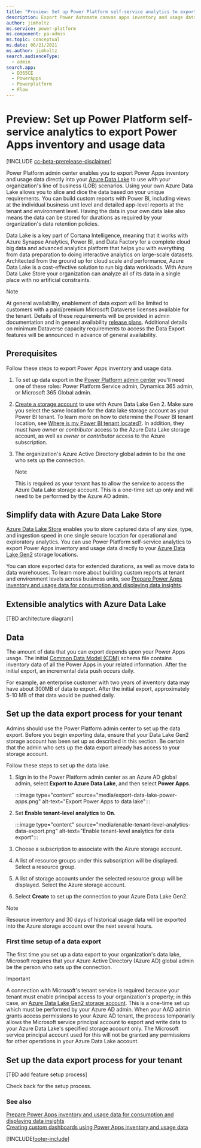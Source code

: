 ```yaml
---
title: "Preview: Set up Power Platform self-service analytics to export Power Apps inventory and usage data"
description: Export Power Automate canvas apps inventory and usage data to use with your organization's line of business (LOB) scenarios.
author: jimholtz
ms.service: power-platform
ms.component: pa-admin
ms.topic: conceptual
ms.date: 06/21/2021
ms.author: jimholtz
search.audienceType: 
  - admin
search.app:
  - D365CE
  - PowerApps
  - Powerplatform
  - Flow
---
```


# Preview: Set up Power Platform self-service analytics to export Power Apps inventory and usage data

[!INCLUDE [cc-beta-prerelease-disclaimer](../includes/cc-beta-prerelease-disclaimer.md)]

Power Platform admin center enables you to export Power Apps inventory and usage data directly into your [Azure Data Lake](https://azure.microsoft.com/solutions/data-lake/) to use with your organization's line of business (LOB) scenarios. Using your own Azure Data Lake allows you to slice and dice the data based on your unique requirements. You can build custom reports with Power BI, including views at the individual business unit level and detailed app-level reports at the tenant and environment level. Having the data in your own data lake also means the data can be stored for durations as required by your organization's data retention policies.

Data Lake is a key part of Cortana Intelligence, meaning that it works with Azure Synapse Analytics, Power BI, and Data Factory for a complete cloud big data and advanced analytics platform that helps you with everything from data preparation to doing interactive analytics on large-scale datasets. Architected from the ground up for cloud scale and performance, Azure Data Lake is a cost-effective solution to run big data workloads.  With Azure Data Lake Store your organization can analyze all of its data in a single place with no artificial constraints. 

> [!NOTE]
> At general availability, enablement of data export will be limited to customers with a paid/premium Microsoft Dataverse licenses available for the tenant. Details of these requirements will be provided in admin documentation and in general availability [release plans](/dynamics365/release-plans/). Additional details on minimum Dataverse capacity requirements to access the Data Export features will be announced in advance of general availability.

## Prerequisites

Follow these steps to export Power Apps inventory and usage data.

1. To set up data export in the [Power Platform admin center](https://admin.powerplatform.microsoft.com/) you'll need one of these roles: Power Platform Service admin, Dynamics 365 admin, or Microsoft 365 Global admin.

2. [Create a storage account](/azure/storage/blobs/create-data-lake-storage-account) to use with Azure Data Lake Gen 2.  Make sure you select the same location for the data lake storage account as your Power BI tenant. To learn more on how to determine the Power BI tenant location, see [Where is my Power BI tenant located?](/power-bi/admin/service-admin-where-is-my-tenant-located).  In addition, they must have *owner* or *contributor* access to the Azure Data Lake storage account, as well as *owner* or *contributor* access to the Azure subscription. 

3. The organization's Azure Active Directory global admin to be the one who sets up the connection.

   > [!NOTE]
   > This is required as your tenant has to allow the service to access the Azure Data Lake storage 
   > account. This is a one-time set up only and will need to be performed by the Azure AD admin.   

## Simplify data with Azure Data Lake Store

[Azure Data Lake Store](/azure/architecture/data-guide/scenarios/data-lake) enables you to store captured data of any size, type, and ingestion speed in one single secure location for operational and exploratory analytics. You can use Power Platform self-service analytics to export Power Apps inventory and usage data directly to your [Azure Data Lake Gen2](/power-bi/transform-model/dataflows/dataflows-azure-data-lake-storage-integration) storage locations.

You can store exported data for extended durations, as well as move data to data warehouses. To learn more about building custom reports at tenant and environment levels across business units, see [Prepare Power Apps inventory and usage data for consumption and displaying data insights](build-custom-reports.md).

## Extensible analytics with Azure Data Lake

[TBD architecture diagram]

## Data

The amount of data that you can export depends upon your Power Apps usage. The initial [Common Data Model (CDM)](/common-data-model/) schema file contains inventory data of all the Power Apps in your related information. After the initial export, an incremental data push occurs daily.

For example, an enterprise customer with two years of inventory data may have about 300MB of data to export. After the initial export, approximately 5-10 MB of that data would be pushed daily.

<!--
## Simplify data with Azure Data Lake Store

[Azure Data Lake Store](/azure/architecture/data-guide/scenarios/data-lake) enables you to store captured data of any size, type, and ingestion speed in one single secure location for operational and exploratory analytics. You can use Power Platform self-service analytics to export Power Apps inventory and usage data directly to your [Azure Data Lake Gen2](/power-bi/transform-model/dataflows/dataflows-azure-data-lake-storage-integration) storage locations.

You can store exported data for extended durations, as well as move data to data warehouses. To learn more about building custom reports at tenant and environment levels across business units, see [Prepare Power Apps inventory and usage data for consumption and displaying data insights](build-custom-reports.md).
-->
## Set up the data export process for your tenant

Admins should use the Power Platform admin center to set up the data export. Before you begin exporting data, ensure that your Data Lake Gen2 storage account has been set up as described in this section. Be certain that the admin who sets up the data export already has access to your storage account.

Follow these steps to set up the data lake.

1. Sign in to the Power Platform admin center as an Azure AD global admin, select **Export to Azure Data Lake**, and then select **Power Apps**.

   :::image type="content" source="media/export-data-lake-power-apps.png" alt-text="Export Power Apps to data lake":::

2. Set **Enable tenant-level analytics** to **On**.

   :::image type="content" source="media/enable-tenant-level-analytics-data-export.png" alt-text="Enable tenant-level analytics for data export":::

3. Choose a subscription to associate with the Azure storage account.

4. A list of resource groups under this subscription will be displayed. Select a resource group.

5. A list of storage accounts under the selected resource group will be displayed. Select the Azure storage account.

6. Select **Create** to set up the connection to your Azure Data Lake Gen2.

> [!NOTE]
> Resource inventory and 30 days of historical usage data will be exported into the Azure storage account over the next several hours.

### First time setup of a data export

The first time you set up a data export to your organization's data lake, Microsoft requires that your Azure Active Directory (Azure AD) global admin be the person who sets up the connection.

> [!IMPORTANT]
> A connection with Microsoft's tenant service is required because your tenant must enable principal access to your organization's property; in this case, an [Azure Data Lake Gen2 storage account](/power-bi/transform-model/dataflows/dataflows-azure-data-lake-storage-integration). This is a one-time set up which must be performed by your Azure AD admin.  When your AAD admin grants access permissions to your Azure AD tenant, the process temporarily allows the Microsoft service principal account to export and write data to your Azure Data Lake's specified storage account only. The Microsoft service principal account used for this will not be granted any permissions for other operations in your Azure Data Lake account.
<!-- 
**Set up using the Power Platform admin center portal**

Follow the steps below for setting up your data lake using the [Power Platform Admin Center](https://aka.ms/ppac) portal, and for setting up an Azure Data Lake Gen 2 connection for the first time:

1. Have your Azure AD global admin log into the PPAC portal at [https://aka.ms/ppac](https://aka.ms/ppac).

2. Select the **Export to Azure Data Lake** option.

3. Select **Power Apps**.

4. Choose a subscription from the list that the admin has access to.

5. Choose a resource group from the list in the **Subscription** group.

6. Choose a storage account from the list of accounts in the **Resource** group.

7. Select **Create** to provide consent for the Power Platform admin center to set up the connection to your Azure Data Lake Gen2 account.

> [!NOTE]
> This option also provides *write* permissions for export of the data to the specified storage account only. No other permissions are being consented to by the customer's global tenant admin.

8. You will now be taken to a dashboard that displays the connection name.

The setup process is now complete, and your data will be exported within 48 hours. The data will then be exported to your tenant's data lake every 24 hours.
-->
## Set up the data export process for your tenant

[TBD add feature setup process]

Check back for the setup process.

### See also
[Prepare Power Apps inventory and usage data for consumption and displaying data insights](build-custom-reports.md) </br>
[Creating custom dashboards using Power Apps inventory and usage data](build-custom-reports.md)



[!INCLUDE[footer-include](../includes/footer-banner.md)]

